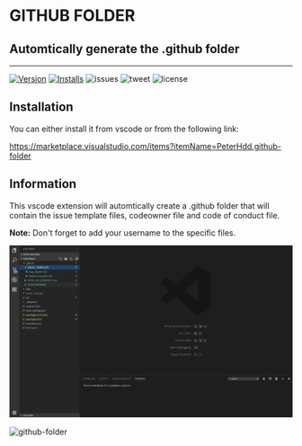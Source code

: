 # GITHUB FOLDER
## Automtically generate the .github folder
-------------------
[![Version](https://vsmarketplacebadge.apphb.com/version/peterhdd.github-folder.svg)](https://marketplace.visualstudio.com/items?itemName=PeterHdd.github-folder)
[![Installs](https://vsmarketplacebadge.apphb.com/installs/peterhdd.github-folder.svg)](https://marketplace.visualstudio.com/items?itemName=peterhdd.firebase-firestore-snippets)
![issues](https://img.shields.io/github/issues/PeterHdd/github-folder.svg)
![tweet](https://img.shields.io/twitter/url/https/github.com/PeterHdd/github-folder.svg?style=social)
![license](https://img.shields.io/github/license/PeterHdd/github-folder.svg)

## Installation

You can either install it from vscode or from the following link:

https://marketplace.visualstudio.com/items?itemName=PeterHdd.github-folder

## Information

This vscode extension will automtically create a .github folder that will contain the issue template files, codeowner file and code of conduct file.

**Note:** Don't forget to add your username to the specific files.


![template-image](images/templateImage.png)

![github-folder](https://media.giphy.com/media/JRCnf848hWediiYPkz/giphy.gif)